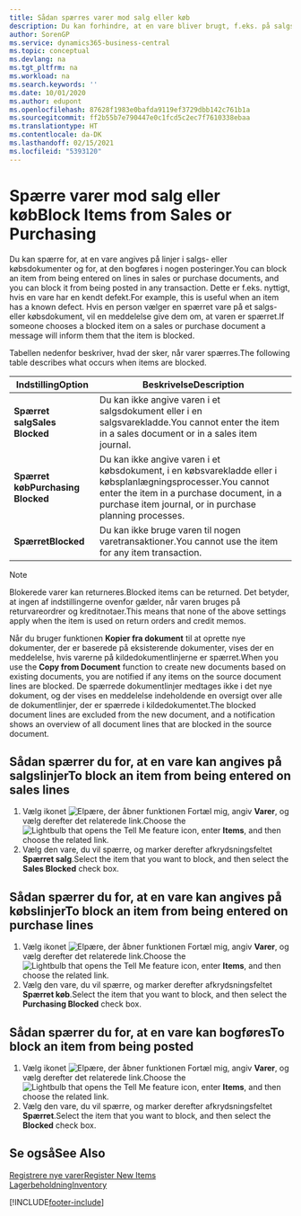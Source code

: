 ```yaml
---
title: Sådan spærres varer mod salg eller køb
description: Du kan forhindre, at en vare bliver brugt, f.eks. på salgs- eller købsdokumenter.
author: SorenGP
ms.service: dynamics365-business-central
ms.topic: conceptual
ms.devlang: na
ms.tgt_pltfrm: na
ms.workload: na
ms.search.keywords: ''
ms.date: 10/01/2020
ms.author: edupont
ms.openlocfilehash: 87628f1983e0bafda9119ef3729dbb142c761b1a
ms.sourcegitcommit: ff2b55b7e790447e0c1fcd5c2ec7f7610338ebaa
ms.translationtype: HT
ms.contentlocale: da-DK
ms.lasthandoff: 02/15/2021
ms.locfileid: "5393120"
---
```

# <a name="block-items-from-sales-or-purchasing"></a><span data-ttu-id="e30c5-103">Spærre varer mod salg eller køb</span><span class="sxs-lookup"><span data-stu-id="e30c5-103">Block Items from Sales or Purchasing</span></span>
<span data-ttu-id="e30c5-104">Du kan spærre for, at en vare angives på linjer i salgs- eller købsdokumenter og for, at den bogføres i nogen posteringer.</span><span class="sxs-lookup"><span data-stu-id="e30c5-104">You can block an item from being entered on lines in sales or purchase documents, and you can block it from being posted in any transaction.</span></span> <span data-ttu-id="e30c5-105">Dette er f.eks. nyttigt, hvis en vare har en kendt defekt.</span><span class="sxs-lookup"><span data-stu-id="e30c5-105">For example, this is useful when an item has a known defect.</span></span> <span data-ttu-id="e30c5-106">Hvis en person vælger en spærret vare på et salgs- eller købsdokument, vil en meddelelse give dem om, at varen er spærret.</span><span class="sxs-lookup"><span data-stu-id="e30c5-106">If someone chooses a blocked item on a sales or purchase document a message will inform them that the item is blocked.</span></span>

<span data-ttu-id="e30c5-107">Tabellen nedenfor beskriver, hvad der sker, når varer spærres.</span><span class="sxs-lookup"><span data-stu-id="e30c5-107">The following table describes what occurs when items are blocked.</span></span>  

|<span data-ttu-id="e30c5-108">Indstilling</span><span class="sxs-lookup"><span data-stu-id="e30c5-108">Option</span></span>|<span data-ttu-id="e30c5-109">Beskrivelse</span><span class="sxs-lookup"><span data-stu-id="e30c5-109">Description</span></span>|  
|--------------------|------------|  
|<span data-ttu-id="e30c5-110">**Spærret salg**</span><span class="sxs-lookup"><span data-stu-id="e30c5-110">**Sales Blocked**</span></span>|<span data-ttu-id="e30c5-111">Du kan ikke angive varen i et salgsdokument eller i en salgsvarekladde.</span><span class="sxs-lookup"><span data-stu-id="e30c5-111">You cannot enter the item in a sales document or in a sales item journal.</span></span>|  
|<span data-ttu-id="e30c5-112">**Spærret køb**</span><span class="sxs-lookup"><span data-stu-id="e30c5-112">**Purchasing Blocked**</span></span>|<span data-ttu-id="e30c5-113">Du kan ikke angive varen i et købsdokument, i en købsvarekladde eller i købsplanlægningsprocesser.</span><span class="sxs-lookup"><span data-stu-id="e30c5-113">You cannot enter the item in a purchase document, in a purchase item journal, or in purchase planning processes.</span></span>|  
|<span data-ttu-id="e30c5-114">**Spærret**</span><span class="sxs-lookup"><span data-stu-id="e30c5-114">**Blocked**</span></span>|<span data-ttu-id="e30c5-115">Du kan ikke bruge varen til nogen varetransaktioner.</span><span class="sxs-lookup"><span data-stu-id="e30c5-115">You cannot use the item for any item transaction.</span></span>|  

> [!NOTE]
> <span data-ttu-id="e30c5-116">Blokerede varer kan returneres.</span><span class="sxs-lookup"><span data-stu-id="e30c5-116">Blocked items can be returned.</span></span> <span data-ttu-id="e30c5-117">Det betyder, at ingen af indstillingerne ovenfor gælder, når varen bruges på returvareordrer og kreditnotaer.</span><span class="sxs-lookup"><span data-stu-id="e30c5-117">This means that none of the above settings apply when the item is used on return orders and credit memos.</span></span>

<span data-ttu-id="e30c5-118">Når du bruger funktionen **Kopier fra dokument** til at oprette nye dokumenter, der er baserede på eksisterende dokumenter, vises der en meddelelse, hvis varerne på kildedokumentlinjerne er spærret.</span><span class="sxs-lookup"><span data-stu-id="e30c5-118">When you use the **Copy from Document** function to create new documents based on existing documents, you are notified if any items on the source document lines are blocked.</span></span> <span data-ttu-id="e30c5-119">De spærrede dokumentlinjer medtages ikke i det nye dokument, og der vises en meddelelse indeholdende en oversigt over alle de dokumentlinjer, der er spærrede i kildedokumentet.</span><span class="sxs-lookup"><span data-stu-id="e30c5-119">The blocked document lines are excluded from the new document, and a notification shows an overview of all document lines that are blocked in the source document.</span></span>

## <a name="to-block-an-item-from-being-entered-on-sales-lines"></a><span data-ttu-id="e30c5-120">Sådan spærrer du for, at en vare kan angives på salgslinjer</span><span class="sxs-lookup"><span data-stu-id="e30c5-120">To block an item from being entered on sales lines</span></span>  
1.  <span data-ttu-id="e30c5-121">Vælg ikonet ![Elpære, der åbner funktionen Fortæl mig](media/ui-search/search_small.png "Fortæl mig, hvad du vil foretage dig"), angiv **Varer**, og vælg derefter det relaterede link.</span><span class="sxs-lookup"><span data-stu-id="e30c5-121">Choose the ![Lightbulb that opens the Tell Me feature](media/ui-search/search_small.png "Tell me what you want to do") icon, enter **Items**, and then choose the related link.</span></span>  
2.  <span data-ttu-id="e30c5-122">Vælg den vare, du vil spærre, og marker derefter afkrydsningsfeltet **Spærret salg**.</span><span class="sxs-lookup"><span data-stu-id="e30c5-122">Select the item that you want to block, and then select the **Sales Blocked** check box.</span></span>  

## <a name="to-block-an-item-from-being-entered-on-purchase-lines"></a><span data-ttu-id="e30c5-123">Sådan spærrer du for, at en vare kan angives på købslinjer</span><span class="sxs-lookup"><span data-stu-id="e30c5-123">To block an item from being entered on purchase lines</span></span>  
1.  <span data-ttu-id="e30c5-124">Vælg ikonet ![Elpære, der åbner funktionen Fortæl mig](media/ui-search/search_small.png "Fortæl mig, hvad du vil foretage dig"), angiv **Varer**, og vælg derefter det relaterede link.</span><span class="sxs-lookup"><span data-stu-id="e30c5-124">Choose the ![Lightbulb that opens the Tell Me feature](media/ui-search/search_small.png "Tell me what you want to do") icon, enter **Items**, and then choose the related link.</span></span>  
2.  <span data-ttu-id="e30c5-125">Vælg den vare, du vil spærre, og marker derefter afkrydsningsfeltet **Spærret køb**.</span><span class="sxs-lookup"><span data-stu-id="e30c5-125">Select the item that you want to block, and then select the **Purchasing Blocked** check box.</span></span>  

## <a name="to-block-an-item-from-being-posted"></a><span data-ttu-id="e30c5-126">Sådan spærrer du for, at en vare kan bogføres</span><span class="sxs-lookup"><span data-stu-id="e30c5-126">To block an item from being posted</span></span>
1. <span data-ttu-id="e30c5-127">Vælg ikonet ![Elpære, der åbner funktionen Fortæl mig](media/ui-search/search_small.png "Fortæl mig, hvad du vil foretage dig"), angiv **Varer**, og vælg derefter det relaterede link.</span><span class="sxs-lookup"><span data-stu-id="e30c5-127">Choose the ![Lightbulb that opens the Tell Me feature](media/ui-search/search_small.png "Tell me what you want to do") icon, enter **Items**, and then choose the related link.</span></span>
2. <span data-ttu-id="e30c5-128">Vælg den vare, du vil spærre, og marker derefter afkrydsningsfeltet **Spærret**.</span><span class="sxs-lookup"><span data-stu-id="e30c5-128">Select the item that you want to block, and then select the **Blocked** check box.</span></span>

## <a name="see-also"></a><span data-ttu-id="e30c5-129">Se også</span><span class="sxs-lookup"><span data-stu-id="e30c5-129">See Also</span></span>  
[<span data-ttu-id="e30c5-130">Registrere nye varer</span><span class="sxs-lookup"><span data-stu-id="e30c5-130">Register New Items</span></span>](inventory-how-register-new-items.md)  
[<span data-ttu-id="e30c5-131">Lagerbeholdning</span><span class="sxs-lookup"><span data-stu-id="e30c5-131">Inventory</span></span>](inventory-manage-inventory.md)  


[!INCLUDE[footer-include](includes/footer-banner.md)]